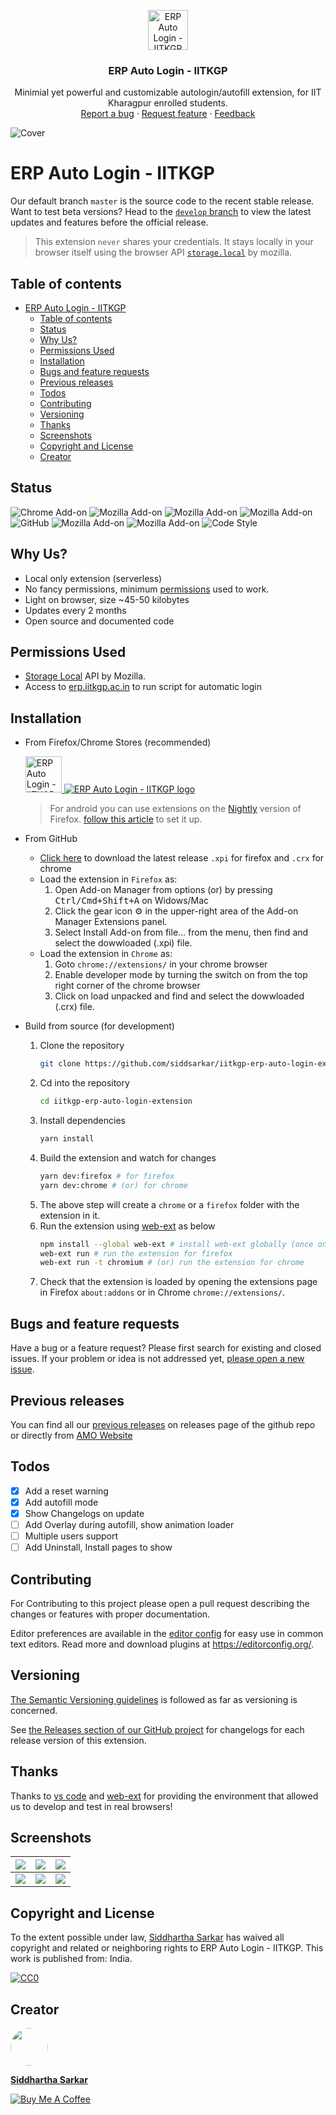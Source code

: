 <p align="center">
  <a href="https://addons.mozilla.org/en-US/firefox/addon/erp-auto-login-iitkgp/">
    <img src="./src/assets/images/ext_icon.png" alt="ERP Auto Login - IITKGP logo" width="64" height="64">
  </a>
</p>

<h3 align="center">ERP Auto Login - IITKGP</h3>

<p align="center">
  Minimial yet powerful and customizable autologin/autofill extension, for IIT Kharagpur enrolled students.
  <br>
  <a href="https://github.com/siddsarkar/iitkgp-erp-auto-login-extension/issues/new">Report a bug</a>
  ·
  <a href="https://github.com/siddsarkar/iitkgp-erp-auto-login-extension/issues/new">Request feature</a>
  ·
  <a href="https://addons.mozilla.org/en-US/firefox/addon/erp-auto-login-iitkgp/reviews">Feedback</a>
</p>

![Cover](/screenshots/cover_new.png)

# ERP Auto Login - IITKGP

Our default branch `master` is the source code to the recent stable release. Want to test beta versions? Head to the [`develop` branch](https://github.com/siddsarkar/iitkgp-erp-auto-login-extension/tree/develop) to view the latest updates and features before the official release.

> This extension `never` shares your credentials. It stays locally in your browser itself using the browser API [`storage.local`](https://developer.mozilla.org/en-US/Add-ons/WebExtensions/API/storage/local) by mozilla.

## Table of contents

- [ERP Auto Login - IITKGP](#erp-auto-login---iitkgp)
  - [Table of contents](#table-of-contents)
  - [Status](#status)
  - [Why Us?](#why-us)
  - [Permissions Used](#permissions-used)
  - [Installation](#installation)
  - [Bugs and feature requests](#bugs-and-feature-requests)
  - [Previous releases](#previous-releases)
  - [Todos](#todos)
  - [Contributing](#contributing)
  - [Versioning](#versioning)
  - [Thanks](#thanks)
  - [Screenshots](#screenshots)
  - [Copyright and License](#copyright-and-license)
  - [Creator](#creator)

## Status

![Chrome Add-on](https://img.shields.io/chrome-web-store/users/hianmedhblomknonbbmalncjjffdligl?label=chrome-users)
![Mozilla Add-on](https://img.shields.io/amo/v/%7Bfa21e38a-41b3-4891-8f6b-8ba837e2df65%7D)
![Mozilla Add-on](https://img.shields.io/amo/users/%7Bfa21e38a-41b3-4891-8f6b-8ba837e2df65%7D?label=mozilla-users)
![Mozilla Add-on](https://img.shields.io/amo/dw/%7Bfa21e38a-41b3-4891-8f6b-8ba837e2df65%7D)
![GitHub](https://img.shields.io/github/license/siddsarkar/iitkgp-erp-auto-login-extension)
![Mozilla Add-on](https://img.shields.io/amo/rating/%7Bfa21e38a-41b3-4891-8f6b-8ba837e2df65%7D)
![Mozilla Add-on](https://img.shields.io/amo/stars/%7Bfa21e38a-41b3-4891-8f6b-8ba837e2df65%7D)
![Code Style](https://img.shields.io/badge/code%20style-prettier-ff69b4)

## Why Us?

- Local only extension (serverless)
- No fancy permissions, minimum [permissions](#permissions-used) used to work.
- Light on browser, size ~45-50 kilobytes
- Updates every 2 months
- Open source and documented code

## Permissions Used

- [Storage Local](https://developer.mozilla.org/en-US/Add-ons/WebExtensions/API/storage/local) API by Mozilla.
- Access to [erp.iitkgp.ac.in](https://erp.iitkgp.ac.in) to run script for automatic login

## Installation

- From Firefox/Chrome Stores (recommended)
  <p align="left">
      <a href="https://addons.mozilla.org/en-US/firefox/addon/erp-auto-login-iitkgp/">
          <img src="https://blog.mozilla.org/addons/files/2020/04/get-the-addon-fx-apr-2020.svg" alt="ERP Auto Login - IITKGP logo" height="58">
      </a>
      <a href="https://chrome.google.com/webstore/detail/erp-auto-login-iitkgp/hianmedhblomknonbbmalncjjffdligl">
          <img src="https://storage.googleapis.com/web-dev-uploads/image/WlD8wC6g8khYWPJUsQceQkhXSlv1/UV4C4ybeBTsZt43U4xis.png" alt="ERP Auto Login - IITKGP logo">
      </a>
  </p>

  > For android you can use extensions on the [Nightly](https://play.google.com/store/apps/details?id=org.mozilla.fenix&hl=en&gl=US) version of Firefox. [follow this article](https://blog.mozilla.org/addons/2020/09/29/expanded-extension-support-in-firefox-for-android-nightly/) to set it up.

- From GitHub

  - [Click here](https://github.com/siddsarkar/iitkgp-erp-auto-login-extension/releases) to download the latest release `.xpi` for firefox and `.crx` for chrome
  - Load the extension in `Firefox` as:
    1. Open Add-on Manager from options (or) by pressing <kbd>Ctrl/Cmd+Shift+A</kbd> on Widows/Mac
    2. Click the gear icon ⚙️ in the upper-right area of the Add-on Manager Extensions panel.
    3. Select Install Add-on from file... from the menu, then find and select the dowwloaded (.xpi) file.
  - Load the extension in `Chrome` as:
    1. Goto `chrome://extensions/` in your chrome browser
    2. Enable developer mode by turning the switch on from the top right corner of the chrome browser
    3. Click on load unpacked and find and select the dowwloaded (.crx) file.

- Build from source (for development)

  1. Clone the repository
     ```bash
     git clone https://github.com/siddsarkar/iitkgp-erp-auto-login-extension.git
     ```
  2. Cd into the repository
     ```bash
     cd iitkgp-erp-auto-login-extension
     ```
  3. Install dependencies
     ```bash
     yarn install
     ```
  4. Build the extension and watch for changes
     ```bash
     yarn dev:firefox # for firefox
     yarn dev:chrome # (or) for chrome
     ```
  5. The above step will create a `chrome` or a `firefox` folder with the extension in it.
  6. Run the extension using [web-ext](https://extensionworkshop.com/documentation/develop/getting-started-with-web-ext/) as below
     ```bash
     npm install --global web-ext # install web-ext globally (once only)
     web-ext run # run the extension for firefox
     web-ext run -t chromium # (or) run the extension for chrome
     ```
  7. Check that the extension is loaded by opening the extensions page in Firefox `about:addons` or in Chrome `chrome://extensions/`.

## Bugs and feature requests

Have a bug or a feature request? Please first search for existing and closed issues. If your problem or idea is not addressed yet, [please open a new issue](https://github.com/siddsarkar/iitkgp-erp-auto-login-extension/issues/new).

## Previous releases

You can find all our [previous releases](https://github.com/siddsarkar/iitkgp-erp-auto-login-extension/releases) on releases page of the github repo or directly from [AMO Website](https://addons.mozilla.org/en-US/firefox/addon/erp-auto-login-iitkgp/versions/)

## Todos

- [x] Add a reset warning
- [x] Add autofill mode
- [x] Show Changelogs on update
- [ ] Add Overlay during autofill, show animation loader
- [ ] Multiple users support
- [ ] Add Uninstall, Install pages to show

## Contributing

For Contributing to this project please open a pull request describing the changes or features with proper documentation.

Editor preferences are available in the [editor config](https://github.com/siddsarkar/iitkgp-erp-auto-login-extension/blob/master/.editorconfig) for easy use in common text editors. Read more and download plugins at <https://editorconfig.org/>.

## Versioning

[The Semantic Versioning guidelines](https://semver.org/) is followed as far as versioning is concerned.

See [the Releases section of our GitHub project](https://github.com/siddsarkar/iitkgp-erp-auto-login-extension/releases) for changelogs for each release version of this extension.

## Thanks

Thanks to [vs code](https://code.visualstudio.com/) and [web-ext](https://www.npmjs.com/package/web-ext) for providing the environment that allowed us to develop and test in real browsers!

## Screenshots

| ![](/screenshots/chrome-extension___hianmedhblomknonbbmalncjjffdligl_pages_Popup_index.html%20(1).png) | ![](/screenshots/chrome-extension___hianmedhblomknonbbmalncjjffdligl_pages_Popup_index.html%20(7).png) | ![](/screenshots/chrome-extension___hianmedhblomknonbbmalncjjffdligl_pages_Popup_index.html%20(2).png) |
| ------------------------ | ------------------------ | ------------------------ |
| ![](/screenshots/chrome-extension___hianmedhblomknonbbmalncjjffdligl_pages_Popup_index.html%20(5).png) | ![](/screenshots/chrome-extension___hianmedhblomknonbbmalncjjffdligl_pages_Popup_index.html%20(4).png) | ![](/screenshots/chrome-extension___hianmedhblomknonbbmalncjjffdligl_pages_Popup_index.html%20(3).png) |

## Copyright and License

To the extent possible under law, [Siddhartha Sarkar](https://github.com/siddsarkar/iitkgp-erp-auto-login-extension) has waived all copyright and related or neighboring rights to ERP Auto Login - IITKGP. This work is published from: India.

[![CC0](https://mirrors.creativecommons.org/presskit/buttons/88x31/svg/cc-zero.svg)](http://creativecommons.org/publicdomain/zero/1.0/)

## Creator

<img src="https://siddsarkar.github.io/assets/images/profile.jpg" style="height: 60px !important; border-radius: 50%;">

[**Siddhartha Sarkar**](https://siddsarkar.github.io)

[![Buy Me A Coffee](https://img.shields.io/badge/%E2%98%95-buymeacofee-yellow)](https://www.buymeacoffee.com/siddsarkar)
